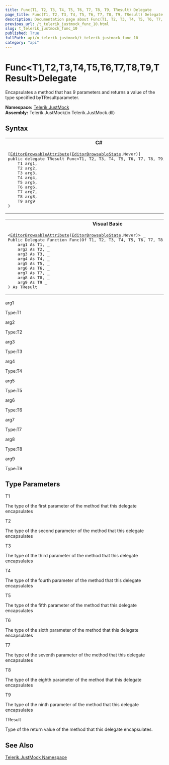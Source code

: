 ```yaml
---
title: Func(T1, T2, T3, T4, T5, T6, T7, T8, T9, TResult) Delegate
page_title: Func(T1, T2, T3, T4, T5, T6, T7, T8, T9, TResult) Delegate | JustMock Documentation
description: Documentation page about Func(T1, T2, T3, T4, T5, T6, T7, T8, T9, TResult) Delegate.
previous_url: /t_telerik_justmock_func_10.html
slug: t_telerik_justmock_func_10
published: True
fullPath: api/n_telerik_justmock/t_telerik_justmock_func_10
category: "api"
---
```


# Func&lt;T1,T2,T3,T4,T5,T6,T7,T8,T9,TResult&gt;Delegate



Encapsulates a method that has 9 parameters and returns a value of the type specified byTResultparameter.


 **Namespace:**  [Telerik.JustMock](n_telerik_justmock) <br> **Assembly:** Telerik.JustMock(in Telerik.JustMock.dll)
## Syntax


<div id="syntaxCodeBlocks" class="code"><span codeLanguage="CSharp"><table><tr><th>C#</th></tr><tr><td><pre xml:space="preserve">[<a href="https://msdn2.microsoft.com/en-us/library/8a045wyx" target="_blank">EditorBrowsableAttribute</a>(<a href="https://msdn2.microsoft.com/en-us/library/3adcxf3z" target="_blank">EditorBrowsableState</a>.Never)]
<span class="keyword">public</span> <span class="keyword">delegate</span> TResult <span class="identifier">Func</span>&lt;T1, T2, T3, T4, T5, T6, T7, T8, T9, TResult&gt;(
	T1 <span class="parameter">arg1</span>,
	T2 <span class="parameter">arg2</span>,
	T3 <span class="parameter">arg3</span>,
	T4 <span class="parameter">arg4</span>,
	T5 <span class="parameter">arg5</span>,
	T6 <span class="parameter">arg6</span>,
	T7 <span class="parameter">arg7</span>,
	T8 <span class="parameter">arg8</span>,
	T9 <span class="parameter">arg9</span>
)
</pre></td></tr></table></span><span codeLanguage="VisualBasicDeclaration"><table><tr><th>Visual Basic</th></tr><tr><td><pre xml:space="preserve">&lt;<a href="https://msdn2.microsoft.com/en-us/library/8a045wyx" target="_blank">EditorBrowsableAttribute</a>(<a href="https://msdn2.microsoft.com/en-us/library/3adcxf3z" target="_blank">EditorBrowsableState</a>.Never)&gt; _
<span class="keyword">Public</span> <span class="keyword">Delegate</span> <span class="keyword">Function</span> <span class="identifier">Func</span>(<span class="keyword">Of</span> T1, T2, T3, T4, T5, T6, T7, T8, T9, TResult) ( _
	<span class="parameter">arg1</span> <span class="keyword">As</span> T1, _
	<span class="parameter">arg2</span> <span class="keyword">As</span> T2, _
	<span class="parameter">arg3</span> <span class="keyword">As</span> T3, _
	<span class="parameter">arg4</span> <span class="keyword">As</span> T4, _
	<span class="parameter">arg5</span> <span class="keyword">As</span> T5, _
	<span class="parameter">arg6</span> <span class="keyword">As</span> T6, _
	<span class="parameter">arg7</span> <span class="keyword">As</span> T7, _
	<span class="parameter">arg8</span> <span class="keyword">As</span> T8, _
	<span class="parameter">arg9</span> <span class="keyword">As</span> T9 _
) <span class="keyword">As</span> TResult</pre></td></tr></table></span></div>



arg1<br>


Type:T1<br>



arg2<br>


Type:T2<br>



arg3<br>


Type:T3<br>



arg4<br>


Type:T4<br>



arg5<br>


Type:T5<br>



arg6<br>


Type:T6<br>



arg7<br>


Type:T7<br>



arg8<br>


Type:T8<br>



arg9<br>


Type:T9<br>



## Type Parameters




T1<br>


The type of the first parameter of the method that this delegate encapsulates

T2<br>


The type of the second parameter of the method that this delegate encapsulates

T3<br>


The type of the third parameter of the method that this delegate encapsulates

T4<br>


The type of the fourth parameter of the method that this delegate encapsulates

T5<br>


The type of the fifth parameter of the method that this delegate encapsulates

T6<br>


The type of the sixth parameter of the method that this delegate encapsulates

T7<br>


The type of the seventh parameter of the method that this delegate encapsulates

T8<br>


The type of the eighth parameter of the method that this delegate encapsulates

T9<br>


The type of the ninth parameter of the method that this delegate encapsulates

TResult<br>


Type of the return value of the method that this delegate encapsulates.




## See Also



 [Telerik.JustMock Namespace](n_telerik_justmock) 



